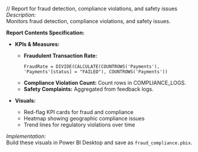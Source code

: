 // Report for fraud detection, compliance violations, and safety issues
*Description:*  
Monitors fraud detection, compliance violations, and safety issues.

**Report Contents Specification:**

- **KPIs & Measures:**  
  - **Fraudulent Transaction Rate:**  
    ```DAX
    FraudRate = DIVIDE(CALCULATE(COUNTROWS('Payments'), 'Payments'[status] = "FAILED"), COUNTROWS('Payments'))
    ```
  - **Compliance Violation Count:** Count rows in COMPLIANCE_LOGS.
  - **Safety Complaints:** Aggregated from feedback logs.
  
- **Visuals:**  
  - Red-flag KPI cards for fraud and compliance  
  - Heatmap showing geographic compliance issues  
  - Trend lines for regulatory violations over time

*Implementation:*  
Build these visuals in Power BI Desktop and save as `fraud_compliance.pbix`.
